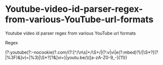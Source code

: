 # Youtube-video-id-parser-regex-from-various-YouTube-url-formats
Youtube video id parser regex from various YouTube url formats

Regex

(?:youtube(?:-nocookie)?\.com\/(?:[^\/\n\s]+\/\S+\/|(?:v|vi|e(?:mbed)?)\/|\S*?[(?|%3F)&]v(=|%3)|\S*?[?&]vi=)|youtu\.be\/)([a-zA-Z0-9_-]{11})
